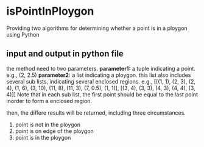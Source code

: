 # isPointInPloygon
Providing two algorithms for determining whether a point is in a ploygon using Python

## input and output in python file
the method need to two parameters.
**parameter1:** a tuple indicating a point. e.g., (2, 2.5)
**parameter2:** a list indicating a ploygon. this list also includes several sub lists, indicating several enclosed regions. 
  e.g., [[(1, 1), (2, 3), (2, 4), (1, 6), (3, 10), (11, 8), (11, 3), (7, 0.5), (1, 1)], [(3, 4), (3, 3), (4, 3), (4, 4), (3, 4)]]
Note that in each sub list, the first point should be equal to the last point inorder to form a enclosed region.

then, the differe results will be returned, including three circumstances.

1. point is not in the ploygon
2. point is on edge of the ploygon
3. point is in the ploygon



